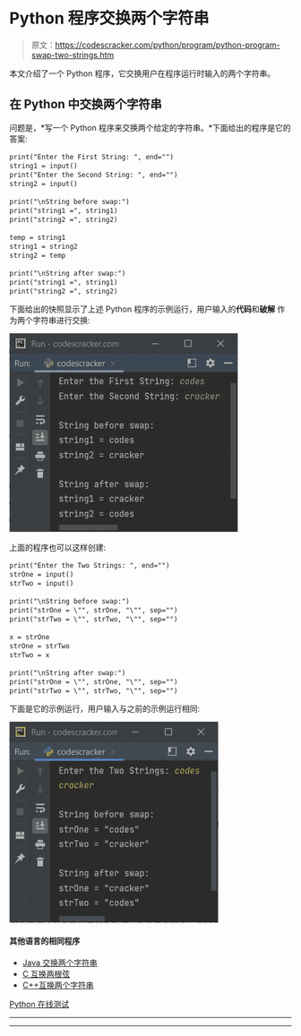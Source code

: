 # Python 程序交换两个字符串

> 原文：<https://codescracker.com/python/program/python-program-swap-two-strings.htm>

本文介绍了一个 Python 程序，它交换用户在程序运行时输入的两个字符串。

## 在 Python 中交换两个字符串

问题是，*写一个 Python 程序来交换两个给定的字符串。*下面给出的程序是它的答案:

```
print("Enter the First String: ", end="")
string1 = input()
print("Enter the Second String: ", end="")
string2 = input()

print("\nString before swap:")
print("string1 =", string1)
print("string2 =", string2)

temp = string1
string1 = string2
string2 = temp

print("\nString after swap:")
print("string1 =", string1)
print("string2 =", string2)
```

下面给出的快照显示了上述 Python 程序的示例运行，用户输入的**代码**和**破解** 作为两个字符串进行交换:

![swap two string python](img/17310e36343432f3ba2acf742475445c.png)

上面的程序也可以这样创建:

```
print("Enter the Two Strings: ", end="")
strOne = input()
strTwo = input()

print("\nString before swap:")
print("strOne = \"", strOne, "\"", sep="")
print("strTwo = \"", strTwo, "\"", sep="")

x = strOne
strOne = strTwo
strTwo = x

print("\nString after swap:")
print("strOne = \"", strOne, "\"", sep="")
print("strTwo = \"", strTwo, "\"", sep="")
```

下面是它的示例运行，用户输入与之前的示例运行相同:

![swapping of two string python](img/b64b7e6ec3f14f2cf65192da4e64677c.png)

#### 其他语言的相同程序

*   [Java 交换两个字符串](/java/program/java-program-swap-two-strings.htm)
*   [C 互换两根弦](/c/program/c-program-swap-two-strings.htm)
*   [C++互换两个字符串](/cpp/program/cpp-program-swap-two-strings.htm)

[Python 在线测试](/exam/showtest.php?subid=10)

* * *

* * *